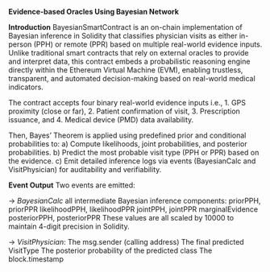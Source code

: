 **Evidence-based Oracles Using Bayesian Network**

**Introduction**
BayesianSmartContract is an on-chain implementation of Bayesian inference in Solidity that classifies physician visits as either 
in-person (PPH) or remote (PPR) based on multiple real-world evidence inputs. Unlike traditional smart contracts that rely on 
external oracles to provide and interpret data, this contract embeds a probabilistic reasoning engine directly within the 
Ethereum Virtual Machine (EVM), enabling trustless, transparent, and automated decision-making based on real-world medical indicators.

The contract accepts four binary real-world evidence inputs i.e.,
        1. GPS proximity (close or far),
        2. Patient confirmation of visit,
        3. Prescription issuance, and
        4. Medical device (PMD) data availability.

Then, Bayes’ Theorem is applied using predefined prior and conditional probabilities to:
        a) Compute likelihoods, joint probabilities, and posterior probabilities.
        b) Predict the most probable visit type (PPH or PPR) based on the evidence.
        c) Emit detailed inference logs via events (BayesianCalc and VisitPhysician) for auditability and verifiability.

**Event Output**
Two events are emitted:

->    _BayesianCalc_ all intermediate Bayesian inference components:
        priorPPH, priorPPR
        likelihoodPPH, likelihoodPPR
        jointPPH, jointPPR
        marginalEvidence
        posteriorPPH, posteriorPPR
        These values are all scaled by 10000 to maintain 4-digit precision in Solidity.

->  _VisitPhysician_:
        The msg.sender (calling address)
        The final predicted VisitType
        The posterior probability of the predicted class
        The block.timestamp
